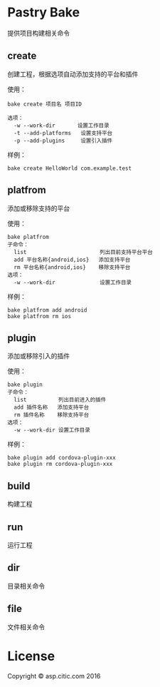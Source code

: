 # Pastry Bake

提供项目构建相关命令

## create

创建工程，根据选项自动添加支持的平台和插件

使用：

    bake create 项目名 项目ID
    
    选项：
      -w --work-dir       设置工作目录
      -t --add-platforms   设置支持平台
      -p --add-plugins     设置引入插件

样例：

    bake create HelloWorld com.example.test
    
## platfrom

添加或移除支持的平台

使用：

    bake platfrom 
    子命令：
      list                       列出目前支持平台平台
      add 平台名称{android,ios}   添加支持平台
      rm 平台名称{android,ios}    移除支持平台
    选项：
      -w --work-dir              设置工作目录
     
样例：

    bake platfrom add android
    bake platfrom rm ios

## plugin

添加或移除引入的插件

使用：

    bake plugin 
    子命令：
      list          列出目前进入的插件
      add 插件名称   添加支持平台
      rm 插件名称    移除支持平台
    选项：
      -w --work-dir 设置工作目录
     
样例：

    bake plugin add cordova-plugin-xxx
    bake plugin rm cordova-plugin-xxx

## build

构建工程

## run

运行工程

## dir

目录相关命令

## file

文件相关命令

# License

Copyright &copy; asp.citic.com 2016 